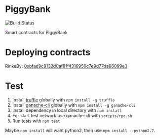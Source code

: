 # PiggyBank

[![Build Status](https://travis-ci.com/PiggyBankETH/PiggyBank.svg)](https://travis-ci.org/PiggyBankETH/PiggyBank)

Smart contracts for PiggyBank

# Deploying contracts

RinkeBy: [0xbfad9c8132d0af81f4316956c7e9d77da96099e3](https://rinkeby.etherscan.io/address/0xbfad9c8132d0af81f4316956c7e9d77da96099e3)

# Test
1. Install [truffle](http://truffleframework.com) globally with `npm install -g truffle`
2. Install [ganache-cli](https://github.com/trufflesuite/ganache-cli) globally with `npm install -g ganache-cli`
3. Install dependency in local directory with `npm install`
4. For start test network use ganache-cli with `scripts/rpc.sh`
5. Run tests with `npm test`

Maybe `npm install` will want python2, then use `npm install --python2.7`.

